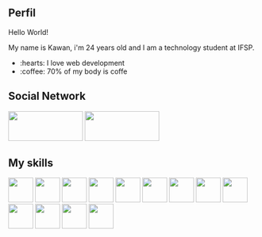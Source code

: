## Perfil
Hello World!  

My name is Kawan, i'm 24 years old and I am a technology student at IFSP. 
<ul>
  <li>:hearts:  I love web development</li>
<li>:coffee: 70% of my body is coffe</li>
</ul>

## Social Network
[<img src="https://img.shields.io/badge/linkedin-%230077B5.svg?&style=for-the-badge&logo=linkedin&logoColor=white" width="150" height="60" />](https://www.linkedin.com/in/kawan-nakao-a7ab04169/)  [<img src = "https://img.shields.io/badge/instagram-%23E4405F.svg?&style=for-the-badge&logo=instagram&logoColor=white" width="150" height="60">](https://www.instagram.com/nakaokawan/) 
## My skills
<p float="left">
<img src="https://cdn.jsdelivr.net/gh/devicons/devicon/icons/html5/html5-original-wordmark.svg" width-50 height=50/>
<img src="https://cdn.jsdelivr.net/gh/devicons/devicon/icons/css3/css3-original-wordmark.svg" width-50 height=50/>
<img src="https://cdn.jsdelivr.net/gh/devicons/devicon/icons/javascript/javascript-original.svg" width=50 height=50/>
<img src="https://cdn.jsdelivr.net/gh/devicons/devicon/icons/bootstrap/bootstrap-original.svg" width=50 height=50/>
<img src="https://cdn.jsdelivr.net/gh/devicons/devicon/icons/bulma/bulma-plain.svg" width=50 height=50/>
<img src="https://cdn.jsdelivr.net/gh/devicons/devicon/icons/nodejs/nodejs-original-wordmark.svg" width=50 height=50/>
<img src="https://cdn.jsdelivr.net/gh/devicons/devicon/icons/php/php-original.svg" width=50 height=50/>
<img src="https://cdn.jsdelivr.net/gh/devicons/devicon/icons/mysql/mysql-original-wordmark.svg" width=50 height=50/>
<img src="https://cdn.jsdelivr.net/gh/devicons/devicon/icons/microsoftsqlserver/microsoftsqlserver-plain-wordmark.svg" width=50 height=50/>
<img src="https://cdn.jsdelivr.net/gh/devicons/devicon/icons/python/python-original-wordmark.svg" width=50 height=50/>
<img src="https://cdn.jsdelivr.net/gh/devicons/devicon/icons/java/java-original-wordmark.svg" width=50 height=50/>
<img src="https://cdn.jsdelivr.net/gh/devicons/devicon/icons/csharp/csharp-original.svg" width=50 height=50/>
<img src="https://cdn.jsdelivr.net/gh/devicons/devicon/icons/trello/trello-plain-wordmark.svg" width=50 height=50/>
  
</p>
